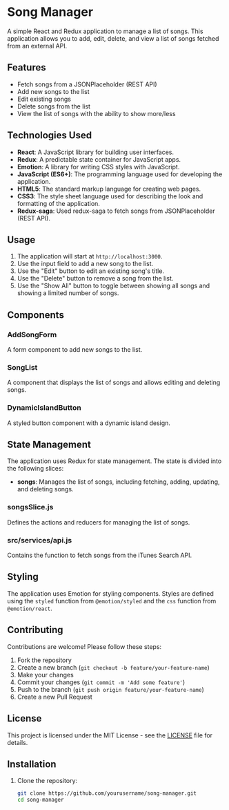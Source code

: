 # Song Manager

A simple React and Redux application to manage a list of songs. This application allows you to add, edit, delete, and view a list of songs fetched from an external API.

## Features

- Fetch songs from a JSONPlaceholder (REST API)
- Add new songs to the list
- Edit existing songs
- Delete songs from the list
- View the list of songs with the ability to show more/less

## Technologies Used

- **React**: A JavaScript library for building user interfaces.
- **Redux**: A predictable state container for JavaScript apps.
- **Emotion**: A library for writing CSS styles with JavaScript.
- **JavaScript (ES6+)**: The programming language used for developing the application.
- **HTML5**: The standard markup language for creating web pages.
- **CSS3**: The style sheet language used for describing the look and formatting of the application.
- **Redux-saga**: Used redux-saga to fetch songs from JSONPlaceholder (REST API).

## Usage

1. The application will start at `http://localhost:3000`.
2. Use the input field to add a new song to the list.
3. Use the "Edit" button to edit an existing song's title.
4. Use the "Delete" button to remove a song from the list.
5. Use the "Show All" button to toggle between showing all songs and showing a limited number of songs.

## Components

### AddSongForm

A form component to add new songs to the list.

### SongList

A component that displays the list of songs and allows editing and deleting songs.

### DynamicIslandButton

A styled button component with a dynamic island design.

## State Management

The application uses Redux for state management. The state is divided into the following slices:

- **songs**: Manages the list of songs, including fetching, adding, updating, and deleting songs.

### songsSlice.js

Defines the actions and reducers for managing the list of songs.

### src/services/api.js

Contains the function to fetch songs from the iTunes Search API.

## Styling

The application uses Emotion for styling components. Styles are defined using the `styled` function from `@emotion/styled` and the `css` function from `@emotion/react`.

## Contributing

Contributions are welcome! Please follow these steps:

1. Fork the repository
2. Create a new branch (`git checkout -b feature/your-feature-name`)
3. Make your changes
4. Commit your changes (`git commit -m 'Add some feature'`)
5. Push to the branch (`git push origin feature/your-feature-name`)
6. Create a new Pull Request

## License

This project is licensed under the MIT License - see the [LICENSE](LICENSE) file for details.

## Installation

1. Clone the repository:

   ```bash
   git clone https://github.com/yourusername/song-manager.git
   cd song-manager
